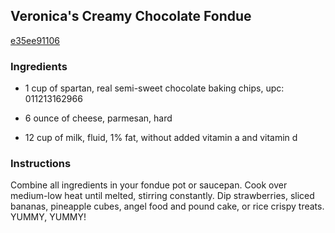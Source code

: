 ## Veronica's Creamy Chocolate Fondue

[e35ee91106](http://www.food.com/recipe/veronicas-creamy-chocolate-fondue-41195)

### Ingredients

 - 1 cup of spartan, real semi-sweet chocolate baking chips, upc: 011213162966

 - 6 ounce of cheese, parmesan, hard

 - 12 cup of milk, fluid, 1% fat, without added vitamin a and vitamin d

### Instructions

Combine all ingredients in your fondue pot or saucepan. Cook over medium-low heat until melted, stirring constantly. Dip strawberries, sliced bananas, pineapple cubes, angel food and pound cake, or rice crispy treats. YUMMY, YUMMY!